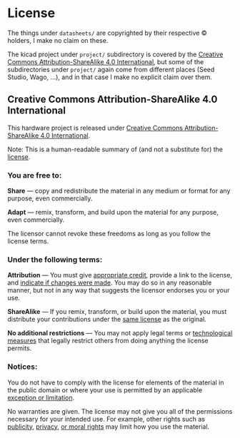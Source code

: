 # License

The things under `datasheets/` are copyrighted by their respective © holders, I make no claim on these.

The kicad project under `project/` subdirectory is covered by the
[Creative Commons Attribution-ShareAlike 4.0 International](#creative-commons-attribution-sharealike-40-international),
but some of the subdirectories under `project/` again come from different places (Seed Studio, Wago, ...),
and in that case I make no explicit claim over them.

## Creative Commons Attribution-ShareAlike 4.0 International

This hardware project is released under
[Creative Commons Attribution-ShareAlike 4.0 International](http://creativecommons.org/licenses/by-sa/4.0/).

Note: This is a human-readable summary of (and not a substitute for) the
[license](http://creativecommons.org/licenses/by-sa/4.0/legalcode).

### You are free to:

**Share** — copy and redistribute the material in any medium or format for any
purpose, even commercially.

**Adapt** — remix, transform, and build upon the material for any purpose, even
commercially.

The licensor cannot revoke these freedoms as long as you follow the license terms.

### Under the following terms:

**Attribution** — You must give [appropriate
credit](https://creativecommons.org/licenses/by-sa/4.0/#ref-appropriate-credit),
provide a link to the license, and [indicate if changes were
made](https://creativecommons.org/licenses/by-sa/4.0/#ref-indicate-changes).
You may do so in any reasonable manner, but not in any way that suggests the
licensor endorses you or your use. 

**ShareAlike** — If you remix, transform, or build upon the material, you must
distribute your contributions under the [same
license](https://creativecommons.org/licenses/by-sa/4.0/#ref-same-license) as
the original. 

**No additional restrictions** — You may not apply legal terms or
[technological measures](https://creativecommons.org/licenses/by-sa/4.0/#ref-technological-measures)
that legally restrict others from doing anything the license permits.

### Notices:

You do not have to comply with the license for elements of the material in the
public domain or where your use is permitted by an applicable [exception or
limitation](https://creativecommons.org/licenses/by-sa/4.0/#ref-exception-or-limitation).

No warranties are given. The license may not give you all of the permissions
necessary for your intended use. For example, other rights such as
[publicity](https://creativecommons.org/licenses/by-sa/4.0/#ref-publicity-privacy-or-moral-rights),
[privacy](https://creativecommons.org/licenses/by-sa/4.0/#ref-publicity-privacy-or-moral-rights),
[or moral rights](https://creativecommons.org/licenses/by-sa/4.0/#ref-publicity-privacy-or-moral-rights)
may limit how you use the material.
